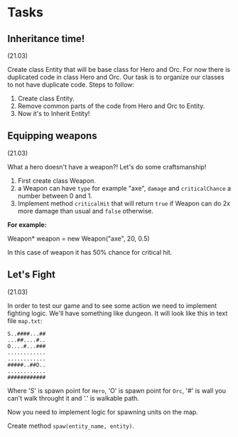 <h1>Tasks</h1>

<h2>Inheritance time!</h2> (21.03)

Create class Entity that will be base class for Hero and Orc. For now there is duplicated code in class Hero and Orc. Our task is to organize our classes to not have duplicate code. Steps to follow:

<ol>
  <li>Create class Entity.</li>
  <li>Remove common parts of the code from Hero and Orc to Entity.</li>
  <li>Now it's to Inherit Entity!</li>
</ol>

<h2>Equipping weapons</h2> (21.03)

What a hero doesn't have a weapon?! Let's do some craftsmanship!

<ol>
  <li>First create class Weapon.</li>
  <li>a Weapon can have <code>type</code> for example "axe", <code>damage</code> and <code>criticalChance</code> a number between 0 and 1.</li>
  <li>Implement method <code>criticalHit</code> that will return <code>true</code> if Weapon can do 2x more damage than usual and <code>false</code> otherwise.</li>
</ol>
<b>For example:</b>

Weapon* weapon = new Weapon("axe", 20, 0.5)

In this case of weapon it has 50% chance for critical hit.

<h2>Let's Fight</h2> (21.03)

In order to test our game and to see some action we need to implement fighting logic.
We'll have something like dungeon. It will look like this in text file <code>map.txt</code>:

```
S..####...##
...##....#..
O....#...###
............
............
#####..##O..
............
############
```

Where 'S' is spawn point for <code>Hero</code>, 'O' is spawn point for <code>Orc</code>, '#' is wall you can't walk throught it and '.' is walkable path.

Now you need to implement logic for spawning units on the map.

Create method <code>spaw(entity_name, entity)</code>.
